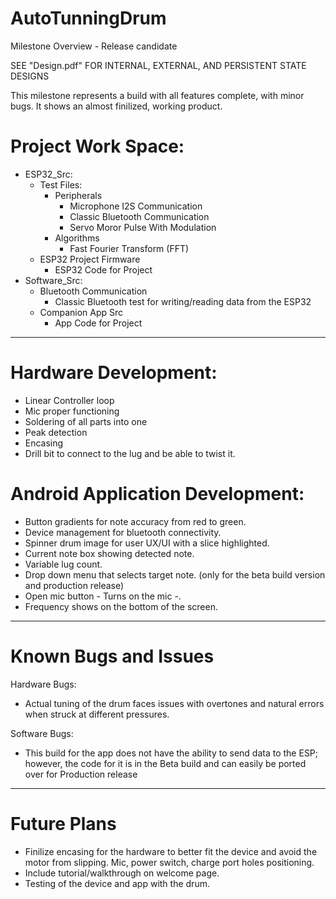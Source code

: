 # AutoTunningDrum
Milestone Overview - Release candidate

SEE "Design.pdf" FOR INTERNAL, EXTERNAL, AND PERSISTENT STATE DESIGNS

This milestone represents a build with all features complete, with minor bugs. It shows an almost finilized, working product.

# Project Work Space:
- ESP32_Src:
  - Test Files:
      - Peripherals 
          - Microphone I2S Communication
          - Classic Bluetooth Communication
          - Servo Moror Pulse With Modulation
      - Algorithms
          - Fast Fourier Transform (FFT)
  - ESP32 Project Firmware
      - ESP32 Code for Project
- Software_Src:
  - Bluetooth Communication
      - Classic Bluetooth test for writing/reading data from the ESP32
  - Companion App Src
      - App Code for Project
-----------------------------------------------------------------------------------------------------------------------------------------------------

# Hardware Development:
  - Linear Controller loop
  - Mic proper functioning
  - Soldering of all parts into one
  - Peak detection
  - Encasing
  - Drill bit to connect to the lug and be able to twist it.

# Android Application Development:
  - Button gradients for note accuracy from red to green.
  - Device management for bluetooth connectivity.
  - Spinner drum image for user UX/UI with a slice highlighted.
  - Current note box showing detected note.
  - Variable lug count.
  - Drop down menu that selects target note. (only for the beta build version and production release)
  - Open mic button - Turns on the mic -.
  - Frequency shows on the bottom of the screen.
  
--------------------------------------------------------------------------------------------------------------------------------------------------------
# Known Bugs and Issues

Hardware Bugs:
  - Actual tuning of the drum faces issues with overtones and natural errors when struck at different pressures.

Software Bugs:
  - This build for the app does not have the ability to send data to the ESP; however, the code for it is in the Beta build and can easily be ported over for Production release
---------------------------------------------------------------------------------------------------------------------------------------------------------
# Future Plans
  - Finilize encasing for the hardware to better fit the device and avoid the motor from slipping. Mic, power switch, charge port holes positioning.
  - Include tutorial/walkthrough on welcome page.
  - Testing of the device and app with the drum.
